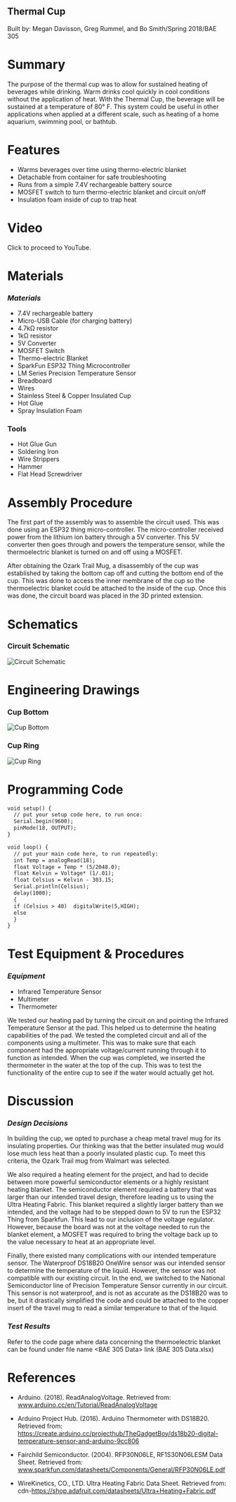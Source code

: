 ## **Thermal Cup**
Built by: Megan Davisson, Greg Rummel, and Bo Smith/Spring 2018/BAE 305

# **Summary**
The purpose of the thermal cup was to allow for sustained heating of beverages while drinking. Warm drinks cool quickly in cool conditions without the application of heat. With the Thermal Cup, the beverage will be sustained at a temperature of 80° F. This system could be useful in other applications when applied at a different scale, such as heating of a home aquarium, swimming pool, or bathtub.

# **Features**
* Warms beverages over time using thermo-electric blanket
* Detachable from container for safe troubleshooting
* Runs from a simple 7.4V rechargeable battery source
* MOSFET switch to turn thermo-electric blanket and circuit on/off
* Insulation foam inside of cup to trap heat 

# **Video**
Click to proceed to YouTube.

# **Materials**
### *Materials*
* 7.4V rechargeable battery
* Micro-USB Cable (for charging battery)
* 4.7kΩ resistor
* 1kΩ resistor
* 5V Converter
* MOSFET Switch
* Thermo-electric Blanket
* SparkFun ESP32 Thing Microcontroller
* LM Series Precision Temperature Sensor
* Breadboard
* Wires
* Stainless Steel & Copper Insulated Cup
* Hot Glue
* Spray Insulation Foam 

### Tools
* Hot Glue Gun
* Soldering Iron
* Wire Strippers
* Hammer
* Flat Head Screwdriver

# **Assembly Procedure**
The first part of the assembly was to assemble the circuit used. This was done using an ESP32 thing micro-controller. The micro-controller received power from the lithium ion battery through a 5V converter. This 5V converter then goes through and powers the temperature sensor, while the thermoelectric blanket is turned on and off using a MOSFET. 

After obtaining the Ozark Trail Mug, a disassembly of the cup was established by taking the bottom cap off and cutting the bottom end of the cup. This was done to access the inner membrane of the cup so the thermoelectric blanket could be attached to the inside of the cup. Once this was done, the circuit board was placed in the 3D printed extension. 

# **Schematics**
### Circuit Schematic
![Circuit Schematic](Screenshot%20(29).png)

# **Engineering Drawings**
### Cup Bottom
![Cup Bottom](Cup%20Bottom.jpeg)
### Cup Ring
![Cup Ring](Cup%20Ring.jpeg)

# **Programming Code**
```markdown
void setup() {
  // put your setup code here, to run once:
  Serial.begin(9600);
  pinMode(18, OUTPUT);
}

void loop() {
  // put your main code here, to run repeatedly:
  int Temp = analogRead(18);
  float Voltage = Temp * (5/2048.0);
  float Kelvin = Voltage* (1/.01);
  float Celsius = Kelvin - 303.15;
  Serial.println(Celsius);
  delay(1000);
  {
  if (Celsius > 40)  digitalWrite(5,HIGH);
  else
  }
}
```

# **Test Equipment & Procedures**
### *Equipment*
* Infrared Temperature Sensor
* Multimeter
* Thermometer

We tested our heating pad by turning the circuit on and pointing the Infrared Temperature Sensor at the pad. This helped us to determine the heating capabilities of the pad. We tested the completed circuit and all of the components using a multimeter. This was to make sure that each component had the appropriate voltage/current running through it to function as intended. When the cup was completed, we inserted the thermometer in the water at the top of the cup. This was to test the functionality of the entire cup to see if the water would actually get hot. 

# **Discussion**
### *Design Decisions*
In building the cup, we opted to purchase a cheap metal travel mug for its insulating properties. Our thinking was that the better insulated mug would lose much less heat than a poorly insulated plastic cup. To meet this criteria, the Ozark Trail mug from Walmart was selected. 

We also required a heating element for the project, and had to decide between more powerful semiconductor elements or a highly resistant heating blanket. The semiconductor element required a battery that was larger than our intended travel design, therefore leading us to using the Ultra Heating Fabric. This blanket required a slightly larger battery than we intended, and the voltage had to be stepped down to 5V to run the ESP32 Thing from Sparkfun. This lead to our inclusion of the voltage regulator. However, because the board was not at the voltage needed to run the blanket element, a MOSFET was required to bring the voltage back up to the value necessary to heat at an appropriate level. 

Finally, there existed many complications with our intended temperature sensor. The Waterproof DS18B20 OneWire sensor was our intended sensor to determine the temperature of the liquid. However, the sensor was not compatible with our existing circuit. In the end, we switched to the National Semiconductor line of Precision Temperature Sensor currently in our circuit. This sensor is not waterproof, and is not as accurate as the DS18B20 was to be, but it drastically simplified the code and could be attached to the copper insert of the travel mug to read a similar temperature to that of the liquid. 

### *Test Results*
Refer to the code page where data concerning the thermoelectric blanket can be found under file name <BAE 305 Data>
link (BAE 305 Data.xlsx)

# **References**
* Arduino. (2018). ReadAnalogVoltage. Retrieved from: www.arduino.cc/en/Tutorial/ReadAnalogVoltage

* Arduino Project Hub. (2016). Arduino Thermometer with DS18B20. Retrieved from: https://create.arduino.cc/projecthub/TheGadgetBoy/ds18b20-digital-temperature-sensor-and-arduino-9cc806

* Fairchild Semiconductor. (2004). RFP30N06LE, RF1S30N06LESM Data Sheet. Retrieved from: www.sparkfun.com/datasheets/Components/General/RFP30N06LE.pdf

* WireKinetics, CO., LTD. Ultra Heating Fabric Data Sheet. Retrieved from: cdn-https://shop.adafruit.com/datasheets/Ultra+Heating+Fabric.pdf

